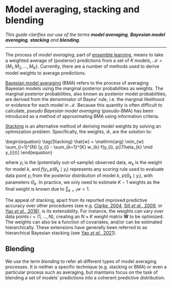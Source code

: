 # Model averaging, stacking and blending

*This guide clarifies our use of the terms
__model averaging__, __Bayesian model averaging__,
__stacking__ and __blending__.*

-------------------------------------------------------

The process of *model averaging*, part of
[ensemble learning](https://en.wikipedia.org/wiki/Ensemble_learning),
means to take a weighted 
average of (posterior) predictions from a set of $K$ models, 
$\mathcal{M} = \{M_{1}, M_{2}, ..., M_{K}\}$.
Currently, there are a number of methods used to derive
model weights to average predictions.

[Bayesian model averaging](
https://en.wikipedia.org/wiki/Ensemble_learning#Bayesian_model_averaging
)
(BMA) refers to the process of averaging
Bayesian models using the marginal posterior probabilities as weights.
The marginal posterior probabilities, also known as posterior model probabilities,
are derived from the denominator of Bayes' rule, i.e. the
marginal likelihood or evidence for each model in $\mathcal{M}$.
Because this quantity is often difficult to calculate,
*pseudo Bayesian model averaging* (pseudo-BMA) has been introduced
as a method of approximating BMA using information criteria.

[Stacking](
https://en.wikipedia.org/wiki/Ensemble_learning#Stacking
)
is an alternative method of deriving model weights
by solving an optimization problem. Specifically, 
the weights, $\hat{w}$, are the solution to:

\begin{equation}
    \tag{Stacking}
    \hat{w} = \mathrm{arg} \min_{w} \sum_{i=1}^{N} [y_{i} - \sum_{k=1}^{K} w_{k} f(y_{i}, p(\Theta_{k} \mid y_{i}))]
\end{equation}

where $y_{i}$ is the (potentially out-of-sample) observed data, 
$w_{k}$ is the weight for model $k$,
and $f(y_{i}, p(\theta_{k} \mid y_{i})$
represents any scoring rule
used to evaluate data point $y_{i}$ from
the posterior distribution of model $k$, $p(\Theta_{k} \mid y_{i})$,
with parameters $\Theta_{k}$.
In practice, we only need to estimate $K - 1$ weights as the final
weight is known due to $\sum_{k=1} w = 1$.

The appeal of stacking, apart from its reported improved predictive
accuracy over other procedures (see e.g. 
[Clarke, 2004](https://www.jmlr.org/papers/volume4/clarke03a/clarke03a.pdf),
[Sill *et al.*, 2009](https://arxiv.org/abs/0911.0460),
or
[Yao *et al*., 2018](
http://www.stat.columbia.edu/~gelman/research/published/stacking_paper_discussion_rejoinder.pdf
)), is its extensibility. For instance, the weights can vary over data points $i = (1, ..., N)$,
creating an $N \times K$ weight matrix $\mathbf{W}$ to be optimized.
The weights can also be a function of covariates,
and/or can be estimated hierarchically. 
These extensions have generally been referred to
as hierarchical Bayesian stacking (see
[Yao *et al.*, 2021](https://arxiv.org/abs/2101.08954)).

## Blending

We use the term *blending* to refer all different types of model averaging processes.
It is neither a specific technique (e.g. stacking or BMA) or even a
particular process such as averaging, but maintains focus on the task of blending
a set of models' predictions into a coherent predictive distribution.
